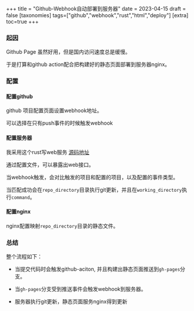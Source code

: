 +++
title = "Github-Webhook自动部署到服务器"
date = 2023-04-15
draft = false
[taxonomies]
tags=["github","webhook","rust","html","deploy"]
[extra]
toc=true
+++

### 起因
Github Page 虽然好用，但是国内访问速度总是缓慢。

于是打算和github action配合把构建好的静态页面部署到服务器nginx。

### 配置

#### 配置github
github 项目配置页面设置webhook地址。

可以选择在只有push事件的时候触发webhook


#### 配置服务器

我采用这个rust写web服务 [源码地址](https://github.com/cyejing/github-webhook-server)

通过配置文件，可以暴露出web接口。

当webhook触发，会对比触发的项目和配置的项目，以及配置的事件类型。

当匹配成功会在`repo_directory`目录执行git更新，并且在`working_directory`执行`command`。

#### 配置nginx

nginx配置映射`repo_directory`目录的静态文件。

### 总结

整个流程如下：

- 当提交代码时会触发github-aciton, 并且构建出静态页面推送到`gh-pages`分支。

- 当`gh-pages`分支受到推送事件会触发webhook到服务器。

- 服务器执行git更新，静态页面服务nginx得到更新
